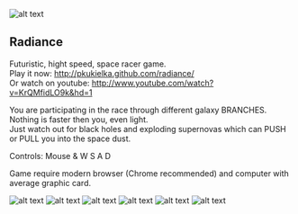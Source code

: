 ![alt text](http://i50.tinypic.com/e19aht.png "Baner")
## Radiance

Futuristic, hight speed, space racer game.  
Play it now: http://pkukielka.github.com/radiance/  
Or watch on youtube: http://www.youtube.com/watch?v=KrQMfidLO9k&hd=1

You are participating in the race through different galaxy BRANCHES. Nothing is faster then you, even light.  
Just watch out for black holes and exploding supernovas which can PUSH or PULL you into the space dust.

Controls: Mouse & W S A D

Game require modern browser (Chrome recommended) and computer with average graphic card.

![alt text](http://i47.tinypic.com/xcq16t.jpg "Screen 1")
![alt text](http://i46.tinypic.com/rhpr1i.jpg "Screen 2")
![alt text](http://i47.tinypic.com/qs30jq.jpg "Screen 3")
![alt text](http://i47.tinypic.com/35bsgaf.jpg "Screen 4")
![alt text](http://i45.tinypic.com/123l3wi.jpg "Screen 5")
![alt text](http://i45.tinypic.com/s5e7a1.jpg "Screen 6")